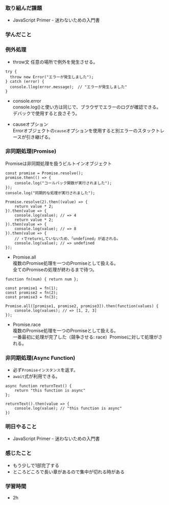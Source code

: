 ### 取り組んだ課題
 - JavaScript Primer - 迷わないための入門書

### 学んだこと

### 例外処理

- throw文
任意の場所で例外を発生させる。
```
try {
  throw new Error("エラーが発生しました");
} catch (error) {
  console.llog(error.message);　// "エラーが発生しました"
}
```
- console.error  
console.log()と使い方は同じで、ブラウザでエラーのログが確認できる。
デバックで使用すると良さそう。

- causeオプション  
Errorオブジェクトの`cause`オプションを使用すると別エラーのスタックトレースが引き継げる。

### 非同期処理(Promise)

Promiseは非同期処理を扱うビルトインオブジェクト

```
const promise = Promise.resolve();
promise.then(() => {
    console.log("コールバック関数が実行されました");
});
console.log("同期的な処理が実行されました");
```

```
Promise.resolve(2).then((value) => {
    return value * 2;
}).then(value => {
    console.log(value); // => 4
    return value * 2;
}).then(value => {
    console.log(value); // => 8
}).then(value => {
    // ↑でreturnしていないため、「undefined」が返される。
    console.log(value); // => undefined
});
```

- Promise.all  
複数のPromise処理を一つのPromiseとして扱える。  
全てのPromiseの処理が終わるまで待つ。

```
function fn(num) { return num };

const promise1 = fn(1);
const promise2 = fn(2);
const promise3 = fn(3);

Promise.all([promise1, promise2, promise3]).then(function(values) {
    console.log(values); // => [1, 2, 3]
});
```

- Promise.race  
複数のPromise処理を一つのPromiseとして扱える。  
一番最初に処理が完了した（競争させる: race）Promiseに対して処理がされる。

### 非同期処理(Async Function)

- 必ず`Promiseインスタンス`を返す。
- `await`式が利用できる。

```
async function returnText() {
    return "this function is async"
};

returnText().then(value => {
    console.log(value); // "this function is async"
})
```

### 明日やること
- JavaScript Primer - 迷わないための入門書

### 感じたこと
- もう少しで1部完了する
- ところどころで長い章があるので集中が切れる時がある

### 学習時間
- 2h
